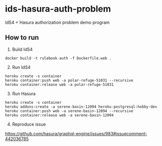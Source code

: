 # ids-hasura-auth-problem
IdS4 + Hasura authorization problem demo program

## How to run

1. Build IdS4

```
docker build -t rulebook-auth -f Dockerfile.web .
```
   
2. Run IdS4

```
heroku create -s container
heroku container:push web -a polar-refuge-51031 --recursive
heroku container:release web -a polar-refuge-51031
```

3. Run Hasura

```
heroku create -s container 
heroku addons:create -a serene-basin-12094 heroku-postgresql:hobby-dev
heroku container:push web -a serene-basin-12094 --recursive
heroku container:release web -a serene-basin-12094
```

4. Reproduce issue

https://github.com/hasura/graphql-engine/issues/983#issuecomment-442036785
